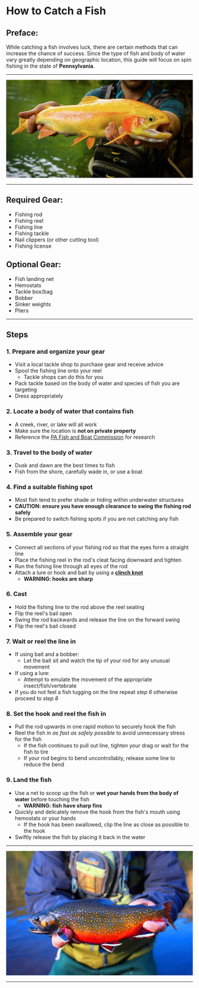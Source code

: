 # **How to Catch a Fish**

## Preface:
While catching a fish involves luck, there are certain methods that can increase the chance of success. Since the type of fish and body of water vary greatly depending on geographic location, this guide will focus on spin fishing in the state of **Pennsylvania**.

---
![A Palomino Trout](Palomino.jpg)

---
## **Required Gear:**
- Fishing rod
- Fishing reel
- Fishing line
- Fishing tackle
- Nail clippers (or other cutting tool)
- Fishing license

## Optional Gear:
- Fish landing net
- Hemostats
- Tackle box/bag
- Bobber
- Sinker weights
- Pliers

---
## **Steps**

### 1. Prepare and organize your gear
- Visit a local tackle shop to purchase gear and receive advice
- Spool the fishing line onto your reel 
    - Tackle shops can do this for you
- Pack tackle based on the body of water and species of fish you are targeting
- Dress appropriately

### 2. Locate a body of water that contains fish
- A creek, river, or lake will all work
- Make sure the location is **not on private property**
- Reference the [PA Fish and Boat Commission](https://www.fishandboat.com/Locate/Pages/MapResources.aspx) for research

### 3. Travel to the body of water
- Dusk and dawn are the best times to fish
- Fish from the shore, carefully wade in, or use a boat

### 4. Find a suitable fishing spot
- Most fish tend to prefer shade or hiding within underwater structures
- **CAUTION: ensure you have enough clearance to swing the fishing rod safely**
- Be prepared to switch fishing spots if you are not catching any fish

### 5. Assemble your gear
- Connect all sections of your fishing rod so that the eyes form a straight line
- Place the fishing reel in the rod's cleat facing downward and tighten
- Run the fishing line through all eyes of the rod
- Attach a lure or hook and bait by using a [**clinch knot**](https://www.youtube.com/watch?v=8gz_w9IaV1A)
    - **WARNING: hooks are sharp**

### 6. Cast
- Hold the fishing line to the rod above the reel seating
- Flip the reel's bail open
- Swing the rod backwards and release the line on the forward swing
- Flip the reel's bail closed

### 7. Wait or reel the line in
- If using bait and a bobber: 
    - Let the bait sit and watch the tip of your rod for any unusual movement
- If using a lure:
    - Attempt to emulate the movement of the appropriate insect/fish/vertebrate
- If you do not feel a fish tugging on the line repeat *step 6* otherwise proceed to *step 8*

### 8. Set the hook and reel the fish in
- Pull the rod upwards in one rapid motion to securely hook the fish
- Reel the fish in *as fast as safely possible* to avoid unnecessary stress for the fish
    - If the fish continues to pull out line, tighten your drag or wait for the fish to tire
    - If your rod begins to bend uncontrollably, release some line to reduce the bend

### 9. Land the fish 
- Use a net to scoop up the fish or **wet your hands from the body of water** before touching the fish 
    - **WARNING: fish have sharp fins**
- Quickly and delicately remove the hook from the fish's mouth using hemostats or your hands
    - If the hook has been swallowed, clip the line as close as possible to the hook
- Swiftly release the fish by placing it back in the water

---
![A Brook Trout](Brook.jpg)

---
